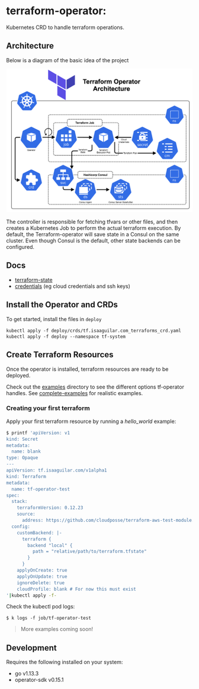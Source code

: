 # terraform-operator:
Kubernetes CRD to handle terraform operations.

## Architecture

Below is a diagram of the basic idea of the project

![](tfop_1.png)

The controller is responsible for fetching tfvars or other files, and then creates a Kubernetes Job to perform the actual terraform execution. By default, the Terraform-operator will save state in a Consul on the same cluster. Even though Consul is the default, other state backends can be configured.

## Docs

- [terraform-state](docs/terraform-state.md)
- [credentials](docs/credentials.md) (eg cloud credentials and ssh keys)

## Install the Operator and CRDs

To get started, install the files in `deploy`

```
kubectl apply -f deploy/crds/tf.isaaguilar.com_terraforms_crd.yaml
kubectl apply -f deploy --namespace tf-system
```

## Create Terraform Resources

Once the operator is installed, terraform resources are ready to be deployed.

Check out the [examples](examples) directory to see the different options tf-operator handles. See [complete-examples](examples/complete-examples) for realistic examples.

### Creating your first terraform

Apply your first terraform resource by running a _hello_world_ example:

```bash
$ printf 'apiVersion: v1
kind: Secret
metadata:
  name: blank
type: Opaque
---
apiVersion: tf.isaaguilar.com/v1alpha1
kind: Terraform
metadata:
  name: tf-operator-test
spec:
  stack:
    terraformVersion: 0.12.23
    source:
      address: https://github.com/cloudposse/terraform-aws-test-module.git
  config:
    customBackend: |-
      terraform {
        backend "local" {
          path = "relative/path/to/terraform.tfstate"
        }
      }
    applyOnCreate: true
    applyOnUpdate: true
    ignoreDelete: true
    cloudProfile: blank # For now this must exist
'|kubectl apply -f-
```

Check the kubectl pod logs:

```
$ k logs -f job/tf-operator-test
```

> More examples coming soon!

## Development

Requires the following installed on your system:

- go v1.13.3
- operator-sdk v0.15.1


